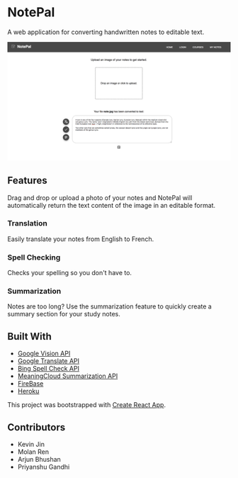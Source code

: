 # NotePal

A web application for converting handwritten notes to editable text. 

![Image Upload](screenshots/image_upload.png "Image Upload Page")

## Features

Drag and drop or upload a photo of your notes and NotePal will automatically return the text content of the image in an editable format. 

### Translation
Easily translate your notes from English to French.

### Spell Checking
Checks your spelling so you don't have to. 

### Summarization 
Notes are too long? Use the summarization feature to quickly create a summary section for your study notes.

## Built With

* [Google Vision API](https://cloud.google.com/vision/)
* [Google Translate API](https://cloud.google.com/translate/)
* [Bing Spell Check API](https://azure.microsoft.com/en-ca/services/cognitive-services/spell-check/)
* [MeaningCloud Summarization API](https://www.meaningcloud.com/products/automatic-summarization)
* [FireBase](https://firebase.google.com/)
* [Heroku](https://www.heroku.com/)

This project was bootstrapped with [Create React App](https://github.com/facebookincubator/create-react-app).

## Contributors

* Kevin Jin
* Molan Ren
* Arjun Bhushan
* Priyanshu Gandhi
